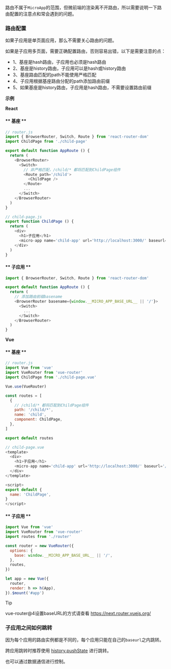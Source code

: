 路由不属于`MicroApp`的范围，但微前端的渲染离不开路由，所以需要说明一下路由配置的注意点和常会遇到的问题。

### 路由配置

如果子应用是单页面应用，那么不需要关心路由的问题。

如果是子应用多页面，需要正确配置路由，否则容易出错，以下是需要注意的点：

- 1、基座是hash路由，子应用也必须是hash路由
- 2、基座是history路由，子应用可以是hash或history路由
- 3、基座路由匹配的path不能使用严格匹配
- 4、子应用根据基座路由分配的path添加路由前缀
- 5、如果基座是history路由，子应用是hash路由，不需要设置路由前缀

**示例**

**React**

<!-- tabs:start -->

#### ** 基座 **

```js
// router.js
import { BrowserRouter, Switch, Route } from 'react-router-dom'
import ChildPage from './child-page'

export default function AppRoute () {
  return (
    <BrowserRouter>
      <Switch>
        // 非严格匹配，/child/* 都将匹配到ChildPage组件
        <Route path='/child'>
          <ChildPage />
        </Route>
        ...
      </Switch>
    </BrowserRouter>
  )
}

// child-page.js
export function ChildPage () {
  return (
    <div>
      <h1>子应用</h1>
      <micro-app name='child-app' url='http://localhost:3000/' baseurl='/child'></micro-app>
    </div>
  )
}
```

#### ** 子应用 **
```js
import { BrowserRouter, Switch, Route } from 'react-router-dom'

export default function AppRoute () {
  return (
    // 添加路由前缀basename
    <BrowserRouter basename={window.__MICRO_APP_BASE_URL__ || '/'}>
      <Switch>
        ...
      </Switch>
    </BrowserRouter>
  )
}
```
<!-- tabs:end -->

**Vue**

<!-- tabs:start -->

#### ** 基座 **

```js
// router.js
import Vue from 'vue'
import VueRouter from 'vue-router'
import ChildPage from './child-page.vue'

Vue.use(VueRouter)

const routes = [
  {
    // /child/* 都将匹配到ChildPage组件
    path: '/child/*', 
    name: 'child',
    component: ChildPage,
  },
]

export default routes

// child-page.vue
<template>
  <div>
    <h1>子应用</h1>
    <micro-app name='child-app' url='http://localhost:3000/' baseurl='/child'></micro-app>
  </div>
</template>

<script>
export default {
  name: 'ChildPage',
}
</script>
```

#### ** 子应用 **
```js
import Vue from 'vue'
import VueRouter from 'vue-router'
import routes from './router'

const router = new VueRouter({
  options: {
    base: window.__MICRO_APP_BASE_URL__ || '/',
  },
  routes,
})

let app = new Vue({
  router,
  render: h => h(App),
}).$mount('#app')
```
<!-- tabs:end -->

> [!TIP]
> vue-router@4设置baseURL的方式请查看 https://next.router.vuejs.org/



### 子应用之间如何跳转
因为每个应用的路由实例都是不同的，每个应用只能在自己的`baseurl`之内跳转。

跨应用跳转时推荐使用 [history.pushState](https://developer.mozilla.org/zh-CN/docs/Web/API/History/pushState) 进行跳转。

也可以通过数据通信进行控制。
